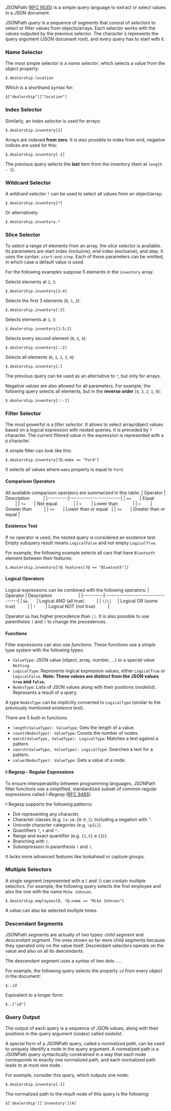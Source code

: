 JSONPath ([RFC 9535](https://datatracker.ietf.org/doc/rfc9535/)) is a simple query language to extract or select values in a JSON document.

JSONPath *query* is a sequence of *segments* that consist of *selectors* to select or filter values from objects/arrays. Each selector works with the values outputed by the previous selector. The character `$` represents the query argument (JSON document root), and every query has to start with it.

### Name Selector

The most simple selector is a *name selector*, which selects a value from the object property:

```jsonpath
$.dealership.location
```
Which is a shorthand syntax for:
```jsonpath
$["dealership"]["location"]
```

### Index Selector

Similarly, an *index selector* is used for arrays:
```jsonpath
$.dealership.inventory[2]
```

Arrays are indexed **from zero**. It is also possible to index from end, negative indices are used for this:
```jsonpath
$.dealership.inventory[-1]
```
The previous query selects the **last** item from the inventory (item at `length - 1`).

### Wildcard Selector

A *wildcard selector* `*` can be used to select all values from an object/array:
```jsonpath
$.dealership.inventory[*]
```
Or alternatively:
```jsonpath
$.dealership.inventory.*
```

### Slice Selector
To select a range of elements from an array, the *slice selector* is available. Its parameters are start index (inclusive), end index (exclusive), and step. It uses the syntax: `start:end:step`. Each of these parameters can be omitted, in which case a default value is used.

For the following examples suppose 5 elements in the `inventory` array.

Selects elements at `2`, `3`:
```jsonpath
$.dealership.inventory[2:4]
```

Selects the first 3 elements (`0`, `1`, `2`):
```jsonpath
$.dealership.inventory[:3]
```

Selects elements at `1`, `3`:
```jsonpath
$.dealership.inventory[1:5:2]
```

Selects every second element (`0`, `2`, `4`):
```jsonpath
$.dealership.inventory[::2]
```

Selects all elements (`0`, `1`, `2`, `3`, `4`):
```jsonpath
$.dealership.inventory[:]
```
The previous query can be used as an alternative to `*`, but only for arrays.

Negative values are also allowed for all parameters. For example, the following query selects all elements, but in the **reverse order** (`4`, `3`, `2`, `1`, `0`):
```jsonpath
$.dealership.inventory[::-1]
```

### Filter Selector
The most powerful is a *filter selector*. It allows to select array/object values based on a logical expression with nested queries. It is preceded by `?` character. The current filtered value in the expression is represented with a `@` character.

A simple filter can look like this:
```jsonpath
$.dealership.inventory[?@.make == "Ford"]
```
It selects all values where `make` property is equal to `Ford`.

#### Comparison Operators

All available comparison operators are summarized in this table:
| Operator | Description             |
|----------|-------------------------|
| `==`       | Equal                 |
| `!=`       | Not equal             |
| `<`        | Lower than            |
| `>`        | Greater than          |
| `<=`       | Lower than or equal   |
| `>=`       | Greater than or equal |

#### Existence Test

If no operator is used, the nested query is considered an existence test. Empty subquery result means `LogicalFalse` and not empty `LogicalTrue`.

For example, the following example selects all cars that have `Bluetooth` element between their features:
```jsonpath
$.dealership.inventory[?@.features[?@ == "Bluetooth"]]
```

#### Logical Operators

Logical expressions can be combined with the following operators:
| Operator | Description                       |
|----------|-----------------------------------|
| `&&`       | Logical AND (all true)          |
| `\|\|`     | Logical OR (some true)          |
| `!`        | Logical NOT (not true)          |

Operator `&&` has higher precedence than `||`. It is also possible to use parenthesis `(` and `)` to change the precedences.

#### Functions

Filter expressions can also use *functions*. These functions use a simple type system with the following types:

- `ValueType`: JSON value (object, array, number, ...) or a special value `Nothing`.
- `LogicalType`: Represents logical expression values, either `LogicalTrue` or `LogicalFalse`. **Note: These values are distinct from the JSON values `true` and `false`.**
- `NodesType`: Lists of JSON values along with their positions (*nodelist*). Represents a result of a query.

A type `NodesType` can be implicitly converted to `LogicalType` (similar to the previously mentioned existence test).

There are 5 built-in functions:
- `length(ValueType): ValueType`: Gets the length of a value.
- `count(NodesType): ValueType`: Counts the number of nodes.
- `match(ValueType, ValueType): LogicalType`: Matches a text against a pattern.
- `search(ValueType, ValueType): LogicalType`: Searches a text for a pattern.
- `value(NodesType): ValueType`: Gets a value of a node.

#### I-Regexp - Regular Expressions

To ensure interoperability between programming languages, JSONPath filter functions use a simplified, standardized subset of common regular expressions called *I-Regexp* ([RFC 9485](https://datatracker.ietf.org/doc/rfc9485/)).

I-Regexp supports the following patterns:

- Dot representing any character.
- Character classes (e.g. `[a-zA-Z0-9_]`). Including a negation with `^`.
- Unicode character categories (e.g. `\p{L}`).
- Quantifiers `?`, `+` and `*`.
- Range and exact quantifier (e.g. `{1,5}` a `{3}`).
- Branching with `|`.
- Subexpression in paranthesis `(` and `)`.

It lacks more advanced features like lookahead or capture groups.

### Multiple Selectors

A single segment (represented with a `[` and `]`) can contain multiple selectors. For example, the following query selects the first employee and also the one with the name `Mike Johnson`.

```jsonpath
$.dealership.employees[0, ?@.name == "Mike Johnson"]
```

A value can also be selected multiple times.

### Descendant Segments

JSONPath segments are actually of two types: *child segment* and *descendant segment*. The ones shown so far were child segments because they operated only on the value itself. Descendant selectors operate on the value and also on all its descendants.

The descendant segment uses a syntax of two dots `..`.

For example, the following query selects the property `id` from every object in the document:

```jsonpath
$..id
```

Equivalent to a longer form:
```jsonpath
$..["id"]
```

### Query Output

The output of each query is a sequence of JSON values, along with their positions in the query argument (*nodes*) called *nodelist*. 

A special form of a JSONPath query, called a *normalized path*, can be used to uniquely identify a node in the query argument. A normalized path is a JSONPath query syntactically constrained in a way that each node corresponds to exactly one normalized path, and each normalized path leads to at most one node.

For example, consider this query, which outputs one node:
```jsonpath
$.dealership.inventory[-1]
```

The normalized path to the result node of this query is the following:

```jsonpath
$['dealership']['inventory'][4]
```